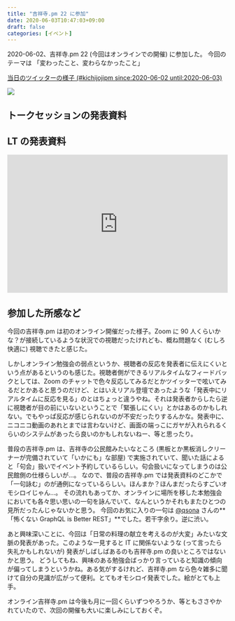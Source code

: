 ```yaml
---
title: "吉祥寺.pm 22 に参加"
date: 2020-06-03T10:47:03+09:00
draft: false
categories: [イベント]
---
```


2020-06-02、吉祥寺.pm 22 (今回はオンラインでの開催) に参加した。
今回のテーマは 「変わったこと、変わらなかったこと」

<!--more-->

[当日のツイッターの様子 (#kichijojipm since:2020-06-02 until:2020-06-03)](<https://twitter.com/search?q=(%23kichijojipm)%20until%3A2020-06-03%20since%3A2020-06-02&src=typed_query>)

<div style="max-width: 800px">
  <a href="https://kichijojipm.connpass.com/event/177459/"><img src=/images/kichijojipm-22/kichip22-01.jpg></a>
</div>

## トークセッションの発表資料

<div style="max-width: 800px">
  <script async class="speakerdeck-embed" data-id="fea16359855c43af823d96a8ca18965b" data-ratio="1.33333333333333" src="//speakerdeck.com/assets/embed.js"></script>
</div>

<div style="max-width: 800px">
  <script async class="speakerdeck-embed" data-id="8a400f0424104ac8a011a5fb74957b58" data-ratio="1.77777777777778" src="//speakerdeck.com/assets/embed.js"></script>
</div>

<div style="max-width: 800px">
  <script async class="speakerdeck-embed" data-id="d2cf7e0b49d443acbf017db851ebab8c" data-ratio="1.77725118483412" src="//speakerdeck.com/assets/embed.js"></script>
</div>

## LT の発表資料

<div style="max-width: 800px">
  <script async class="speakerdeck-embed" data-id="0fe2f9903d4740b6961bcbbe0b5fc577" data-ratio="1.33333333333333" src="//speakerdeck.com/assets/embed.js"></script>
</div>

<div style="max-width: 800px">
  <iframe width="100%" height="315px" src="https://www.youtube.com/embed/6F-q8stbwrg" frameborder="0" allow="accelerometer; autoplay; encrypted-media; gyroscope; picture-in-picture" allowfullscreen></iframe>
</div>

<div style="max-width: 800px">
  <script async class="speakerdeck-embed" data-id="91db1b1293b943568a3f8a8a4c38ab9e" data-ratio="1.77777777777778" src="//speakerdeck.com/assets/embed.js"></script>
</div>

<div style="max-width: 800px">
  <script async class="speakerdeck-embed" data-id="966b216d5b3845d0adb3bd3d29e9ad55" data-ratio="1.77777777777778" src="//speakerdeck.com/assets/embed.js"></script>
</div>

## 参加した所感など

今回の吉祥寺.pm は初のオンライン開催だった様子。Zoom に 90 人くらいかな？が接続しているような状況での視聴だったけれども、概ね問題なく (むしろ快適に) 視聴できたと感じた。

しかしオンライン勉強会の弱点というか、視聴者の反応を発表者に伝えにくいという点があるというのも感じた。視聴者側ができるリアルタイムなフィードバックとしては、Zoom のチャットで色々反応してみるだとかツイッターで呟いてみるだとかあると思うのだけど、とはいえリアル登壇であったような「発表中にリアルタイムに反応を見る」のとはちょっと違うやね。それは発表者からしたら逆に視聴者が目の前にいないということで「緊張しにくい」とかはあるのかもしれない。でもやっぱ反応が感じられないのが不安だったりするんかな。発表中に、ニコニコ動画のあれとまでは言わないけど、画面の端っこにガヤが入れられるくらいのシステムがあったら良いのかもしれないねー、等と思ったり。

普段の吉祥寺.pm は、吉祥寺の公民館みたいなところ (黒板とか黒板消しクリーナーが完備されていて「いかにも」な部屋) で実施されていて、聞いた話によると「句会」扱いでイベント予約しているらしい。句会扱いになってしまうのは公民館側の仕様らしいが…。
なので、普段の吉祥寺.pm では発表資料のどこかで「一句詠む」のが通例になっているらしい。ほんまか？ほんまだったらすごいオモシロイじゃん…。
その流れもあってか、オンラインに場所を移した本勉強会においても各々思い思いの一句を詠んでいて、なんというかそれもまたひとつの見所だったんじゃないかと思う。
今回のお気に入りの一句は [@qsona](https://twitter.com/qsona) さんの**「怖くない GraphQL is Better REST」**でした。若干字余り。逆に渋い。

あと興味深いことに、今回は「日常の料理の献立を考えるのが大変」みたいな文脈の発表があった。このような一見すると IT に関係ないような (って言ったら失礼かもしれないが) 発表がしばしばあるのも吉祥寺.pm の良いところではないかと思う。
どうしてもね、興味のある勉強会ばっかり言っていると知識の傾向が偏ってしまうというかね。ある気がするけれど、吉祥寺.pm なら色々雑多に聞けて自分の見識が広がって便利。とてもオモシロイ発表でした。絵がとても上手。

オンライン吉祥寺.pm は今後も月に一回くらいずつやろうか、等ともささやかれていたので、次回の開催も大いに楽しみにしておくぞ。
